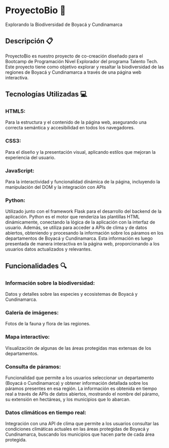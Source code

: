 # ProyectoBio 🌱
Explorando la Biodiversidad de Boyacá y Cundinamarca

## Descripción 📋
ProyectoBio es nuestro proyecto de co-creación diseñado para el Bootcamp de Programación Nivel Explorador del programa Talento Tech. Este proyecto tiene como objetivo explorar y resaltar la biodiversidad de las regiones de Boyacá y Cundinamarca a través de una página web interactiva.

## Tecnologías Utilizadas 💻
### HTML5: 
Para la estructura y el contenido de la página web, asegurando una correcta semántica y accesibilidad en todos los navegadores.
### CSS3: 
Para el diseño y la presentación visual, aplicando estilos que mejoran la experiencia del usuario.
### JavaScript: 
Para la interactividad y funcionalidad dinámica de la página, incluyendo la manipulación del DOM y la integración con APIs
### Python:
Utilizado junto con el framework Flask para el desarrollo del backend de la aplicación. Python es el motor que renderiza las plantillas HTML dinámicamente, conectando la lógica de la aplicación con la interfaz de usuario. Además, se utiliza para acceder a APIs de clima y de datos abiertos, obteniendo y procesando la información sobre los páramos en los departamentos de Boyacá y Cundinamarca. Esta información es luego presentada de manera interactiva en la página web, proporcionando a los usuarios datos actualizados y relevantes.


## Funcionalidades 🔍
### Información sobre la biodiversidad: 
Datos y detalles sobre las especies y ecosistemas de Boyacá y Cundinamarca.
### Galería de imágenes: 
Fotos de la fauna y flora de las regiones.
### Mapa interactivo: 
Visualización de algunas de las áreas protegidas mas extensas de los departamentos.
### Consulta de páramos:
Funcionalidad que permite a los usuarios seleccionar un departamento (Boyacá o Cundinamarca) y obtener información detallada sobre los páramos presentes en esa región. La información es obtenida en tiempo real a través de APIs de datos abiertos, mostrando el nombre del páramo, su extensión en hectáreas, y los municipios que lo abarcan.
### Datos climáticos en tiempo real:
Integración con una API de clima que permite a los usuarios consultar las condiciones climáticas actuales en las áreas protegidas de Boyacá y Cundinamarca, buscando los municipios que hacen parte de cada área protegida.
